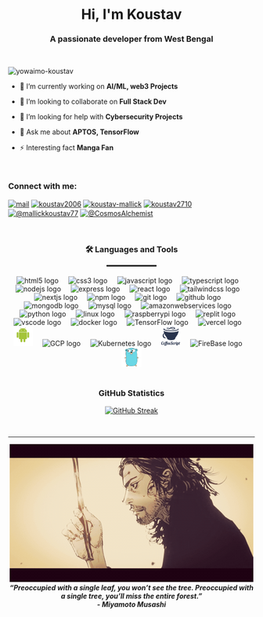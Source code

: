 <h1 align="center">Hi, I'm Koustav</h1>
<h3 align="center">A passionate developer from West Bengal </h3>

<br>

<p align="left"> <img src="https://komarev.com/ghpvc/?username=yowaimo-koustav&label=Profile%20views&color=0e75b6&style=flat" alt="yowaimo-koustav" /> </p>

- 🔭 I’m currently working on **AI/ML, web3 Projects**

- 👯 I’m looking to collaborate on **Full Stack Dev**

- 🤝 I’m looking for help with **Cybersecurity Projects**

- 💬 Ask me about **APTOS, TensorFlow**

- ⚡ Interesting fact **Manga Fan**

<br>

<h3 align="left">Connect with me:</h3>
<p align="left">
<a href= "mailto:mallickkoustav77@gmail.com" target="blank"><img align="center" src="https://upload.wikimedia.org/wikipedia/commons/7/7e/Gmail_icon_%282020%29.svg" alt="mail" height="30" width="40" /></a>
<a href="https://twitter.com/koustav2006" target="blank"><img align="center" src="https://raw.githubusercontent.com/rahuldkjain/github-profile-readme-generator/master/src/images/icons/Social/twitter.svg" alt="koustav2006" height="30" width="40" /></a>
<a href="https://linkedin.com/in/koustav-mallick" target="blank"><img align="center" src="https://raw.githubusercontent.com/rahuldkjain/github-profile-readme-generator/master/src/images/icons/Social/linked-in-alt.svg" alt="koustav-mallick" height="30" width="40" /></a>
<a href="https://instagram.com/koustav2710" target="blank"><img align="center" src="https://raw.githubusercontent.com/rahuldkjain/github-profile-readme-generator/master/src/images/icons/Social/instagram.svg" alt="koustav2710" height="30" width="40" /></a>
<a href="https://medium.com/@mallickkoustav77" target="blank"><img align="center" src="https://raw.githubusercontent.com/rahuldkjain/github-profile-readme-generator/master/src/images/icons/Social/medium.svg" alt="@mallickkoustav77" height="30" width="40" /></a>
<a href="https://www.youtube.com/@CosmosAlchemist" target="blank"><img align="center" src="https://raw.githubusercontent.com/rahuldkjain/github-profile-readme-generator/master/src/images/icons/Social/youtube.svg" alt="@CosmosAlchemist" height="30" width="40" /></a>
</p>

<br>

<h3 align="center">🛠 Languages and Tools</h3>
<hr style="width: 100px; border: 1px solid #000; margin: auto; margin-top: 0; margin-bottom: 20px;" />

<div align="center">
  <img src="https://skillicons.dev/icons?i=html" height="40" alt="html5 logo"  />
  <img width="12" />
  <img src="https://skillicons.dev/icons?i=css" height="40" alt="css3 logo"  />
  <img width="12" />
  <img src="https://skillicons.dev/icons?i=js" height="40" alt="javascript logo"  />
  <img width="12" />
  <img src="https://skillicons.dev/icons?i=ts" height="40" alt="typescript logo"  />
  <img width="12" />
  <img src="https://skillicons.dev/icons?i=nodejs" height="40" alt="nodejs logo"  />
  <img width="12" />
  <img src="https://skillicons.dev/icons?i=express" height="40" alt="express logo"  />
  <img width="12" />
  <img src="https://skillicons.dev/icons?i=react" height="40" alt="react logo"  />
  <img width="12" />
  <img src="https://skillicons.dev/icons?i=tailwind" height="40" alt="tailwindcss logo"  />
  <img width="12" />
  <img src="https://skillicons.dev/icons?i=nextjs" height="40" alt="nextjs logo"  />
  <img width="12" />
  <img src="https://cdn.jsdelivr.net/gh/devicons/devicon/icons/npm/npm-original-wordmark.svg" height="40" alt="npm logo"  />
  <img width="12" />
  <img src="https://cdn.jsdelivr.net/gh/devicons/devicon/icons/git/git-original.svg" height="40" alt="git logo"  />
  <img width="12" />
  <img src="https://skillicons.dev/icons?i=github" height="40" alt="github logo"  />
  <img width="12" />
  <img src="https://skillicons.dev/icons?i=mongodb" height="40" alt="mongodb logo"  />
  <img width="12" />
  <img src="https://skillicons.dev/icons?i=mysql" height="40" alt="mysql logo"  />
  <img width="12" />
  <img src="https://skillicons.dev/icons?i=aws" height="40" alt="amazonwebservices logo"  />
  <img width="12" />
  <img src="https://skillicons.dev/icons?i=py" height="40" alt="python logo"  />
  <img width="12" />
  <img src="https://skillicons.dev/icons?i=linux" height="40" alt="linux logo"  />
  <img width="12" />
  <img src="https://skillicons.dev/icons?i=raspberrypi" height="40" alt="raspberrypi logo"  />
  <img width="12" />
  <img src="https://skillicons.dev/icons?i=replit" height="40" alt="replit logo"  />
  <img width="12" />
  <img src="https://skillicons.dev/icons?i=vscode" height="40" alt="vscode logo"  />
  <img width="12" />
  <img src="https://skillicons.dev/icons?i=docker" height="40" alt="docker logo"  />
  <img width="12" />
  <img src="https://www.vectorlogo.zone/logos/tensorflow/tensorflow-icon.svg" height="40" alt="TensorFlow logo"  />
  <img width="12" />
  <img src="https://skillicons.dev/icons?i=vercel" height="40" alt="vercel logo"  />
  <img width="12" />
  <img src="https://raw.githubusercontent.com/devicons/devicon/master/icons/android/android-original-wordmark.svg" height="40" alt="Android logo"  />
  <img width="12" />
  <img src="https://www.vectorlogo.zone/logos/google_cloud/google_cloud-icon.svg" height="40" alt="GCP logo"  />
  <img width="12" />
  <img src="https://www.vectorlogo.zone/logos/kubernetes/kubernetes-icon.svg" height="40" alt="Kubernetes logo"  />
  <img width="12" />
  <img src="https://raw.githubusercontent.com/devicons/devicon/master/icons/coffeescript/coffeescript-original-wordmark.svg" height="40" alt="CoffeeScript logo"  />
  <img width="12" />
  <img src="https://www.vectorlogo.zone/logos/firebase/firebase-icon.svg" height="40" alt="FireBase logo"  />
  <img width="12" />
  <img src="https://raw.githubusercontent.com/devicons/devicon/master/icons/go/go-original.svg" height="40" alt="GoLang logo"  />
</div>

<br>


<h3 align="center">GitHub Statistics</h3>
<p align="center">
  <a href="https://github.com/YowaiMo-Koustav">
    <img src="https://streak-stats.demolab.com?user=YowaiMo-Koustav&theme=dark&background=000000" alt="GitHub Streak" />
  </a>
</p>

<br>

</div>
<hr>
<div align=center>
<div align="center">
  <img src="https://github.com/YowaiMo-Koustav/YowaiMo-Koustav/blob/main/vagabond-manga%CC%81-vagabond.gif" />
</div>
<div align="center">
  <b><i>“Preoccupied with a single leaf, you won’t see the tree. Preoccupied with a single tree, you’ll miss the entire forest.”</i></b>
</div>
</div>
<div align="center">
   <b><i>- Miyamoto Musashi</i></b>
</div>
